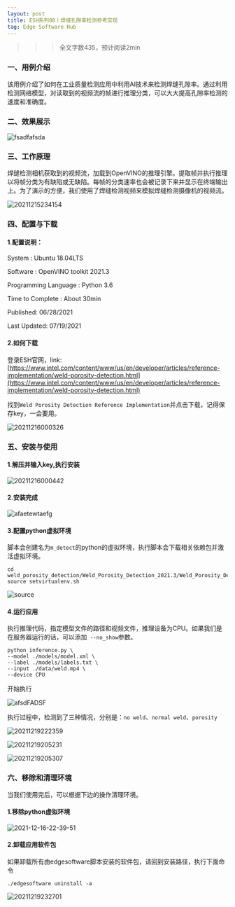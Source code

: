 ```yaml
---
layout: post
title: ESH系列08丨焊缝孔隙率检测参考实现
tag: Edge Software Hub
---
```


>>> 全文字数435，预计阅读2min

### 一、用例介绍

该用例介绍了如何在工业质量检测应用中利用AI技术来检测焊缝孔隙率。通过利用检测网络模型，对读取到的视频流的帧进行推理分类，可以大大提高孔隙率检测的速度和准确度。

### 二、效果展示

![fsadfafsda](https://cdn.jsdelivr.net/gh/luckykang/picture_bed/blogs_images/fsadfafsda.gif)

### 三、工作原理

焊缝检测相机获取到的视频流，加载到OpenVINO的推理引擎。提取帧并执行推理以将帧分类为有缺陷或无缺陷。每帧的分类速率也会被记录下来并显示在终端输出上。为了演示的方便，我们使用了焊缝检测视频来模拟焊缝检测摄像机的视频流。

![20211215234154](https://cdn.jsdelivr.net/gh/luckykang/picture_bed/blogs_images/20211215234154.png)

### 四、配置与下载

#### 1.配置说明：

System : Ubuntu 18.04LTS

Software : OpenVINO toolkit 2021.3

Programming Language : Python 3.6

Time to Complete : About 30min

Published: 06/28/2021  

Last Updated: 07/19/2021

#### 2.如何下载

登录ESH官网，link:[https://www.intel.com/content/www/us/en/developer/articles/reference-implementation/weld-porosity-detection.html](https://www.intel.com/content/www/us/en/developer/articles/reference-implementation/weld-porosity-detection.html)

找到`Weld Porosity Detection Reference Implementation`并点击下载，记得保存key，一会要用。

![20211216000326](https://cdn.jsdelivr.net/gh/luckykang/picture_bed/blogs_images/20211216000326.png)

### 五、安装与使用

#### 1.解压并输入key,执行安装

![20211216000442](https://cdn.jsdelivr.net/gh/luckykang/picture_bed/blogs_images/20211216000442.png)

#### 2.安装完成

![afaetewtaefg](https://cdn.jsdelivr.net/gh/luckykang/picture_bed/blogs_images/afaetewtaefg.gif)

#### 3.配置python虚拟环境

脚本会创建名为`m_detect`的python的虚拟环境，执行脚本会下载相关依赖包并激活虚拟环境。

    cd weld_porosity_detection/Weld_Porosity_Detection_2021.3/Weld_Porosity_Detection/weld_porosity_detection
    source setvirtualenv.sh

![source](https://cdn.jsdelivr.net/gh/luckykang/picture_bed/blogs_images/source.gif)

#### 4.运行应用

执行推理代码，指定模型文件的路径和视频文件，推理设备为CPU。如果我们是在服务器运行的话，可以添加` --no_show`参数。

    python inference.py \
    --model ./models/model.xml \
    --label ./models/labels.txt \
    --input ./data/weld.mp4 \
    --device CPU

开始执行

![afsdFADSF](https://cdn.jsdelivr.net/gh/luckykang/picture_bed/blogs_images/afsdFADSF.gif)

执行过程中，检测到了三种情况，分别是：`no weld`、`normal weld`、`porosity`

![20211219222359](https://cdn.jsdelivr.net/gh/luckykang/picture_bed/blogs_images/20211219222359.png)

![20211219205231](https://cdn.jsdelivr.net/gh/luckykang/picture_bed/blogs_images/20211219205231.png)

![20211219205307](https://cdn.jsdelivr.net/gh/luckykang/picture_bed/blogs_images/20211219205307.png)

### 六、移除和清理环境

当我们使用完后，可以根据下边的操作清理环境。

#### 1.移除python虚拟环境

![2021-12-16-22-39-51](https://cdn.jsdelivr.net/gh/luckykang/picture_bed/blogs_images/2021-12-16-22-39-51.png)

#### 2.卸载应用软件包

如果卸载所有由edgesoftware脚本安装的软件包，请回到安装路径，执行下面命令

    ./edgesoftware uninstall -a

![20211219232701](https://cdn.jsdelivr.net/gh/luckykang/picture_bed/blogs_images/20211219232701.png)






